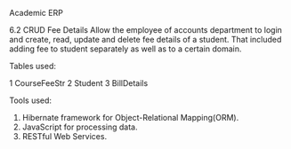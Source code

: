 Academic ERP

6.2 CRUD Fee Details
Allow the employee of accounts department to login and create, read, update and delete fee details of a student. That included adding fee to student separately as well as to a certain domain.

Tables used:

1 CourseFeeStr
2 Student
3 BillDetails

Tools used:

1. Hibernate framework for Object-Relational Mapping(ORM).
2. JavaScript for processing data.
3. RESTful Web Services.
